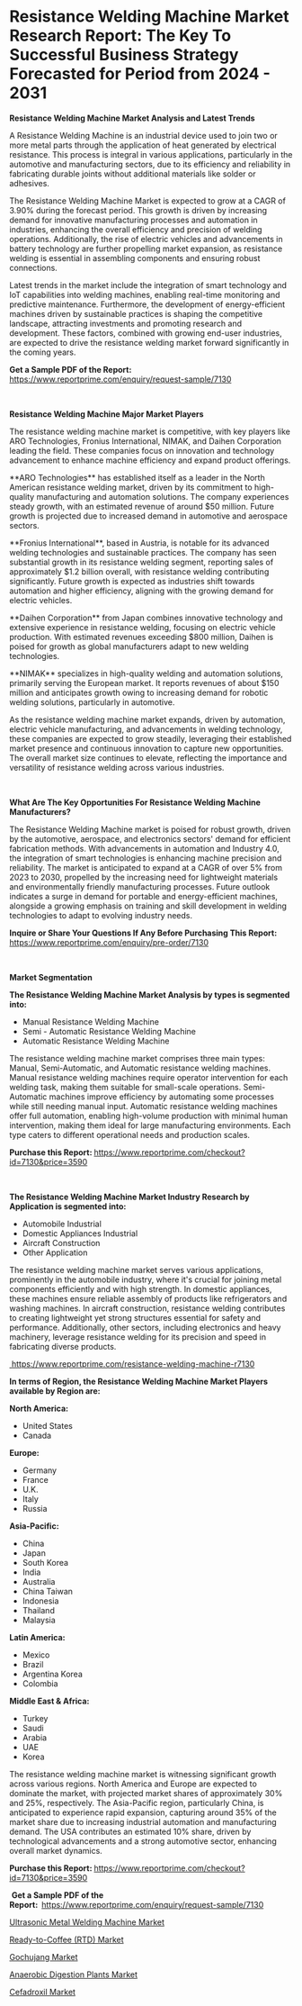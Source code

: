 <p><h1>Resistance Welding Machine Market Research Report: The Key To Successful Business Strategy Forecasted for Period from 2024 - 2031</h1></p><p><strong>Resistance Welding Machine Market Analysis and Latest Trends</strong></p>
<p><p>A Resistance Welding Machine is an industrial device used to join two or more metal parts through the application of heat generated by electrical resistance. This process is integral in various applications, particularly in the automotive and manufacturing sectors, due to its efficiency and reliability in fabricating durable joints without additional materials like solder or adhesives.</p><p>The Resistance Welding Machine Market is expected to grow at a CAGR of 3.90% during the forecast period. This growth is driven by increasing demand for innovative manufacturing processes and automation in industries, enhancing the overall efficiency and precision of welding operations. Additionally, the rise of electric vehicles and advancements in battery technology are further propelling market expansion, as resistance welding is essential in assembling components and ensuring robust connections.</p><p>Latest trends in the market include the integration of smart technology and IoT capabilities into welding machines, enabling real-time monitoring and predictive maintenance. Furthermore, the development of energy-efficient machines driven by sustainable practices is shaping the competitive landscape, attracting investments and promoting research and development. These factors, combined with growing end-user industries, are expected to drive the resistance welding market forward significantly in the coming years.</p></p>
<p><strong>Get a Sample PDF of the Report:&nbsp;</strong> <a href="https://www.reportprime.com/enquiry/request-sample/7130">https://www.reportprime.com/enquiry/request-sample/7130</a></p>
<p>&nbsp;</p>
<p><strong>Resistance Welding Machine Major Market Players</strong></p>
<p><p>The resistance welding machine market is competitive, with key players like ARO Technologies, Fronius International, NIMAK, and Daihen Corporation leading the field. These companies focus on innovation and technology advancement to enhance machine efficiency and expand product offerings.</p><p>**ARO Technologies** has established itself as a leader in the North American resistance welding market, driven by its commitment to high-quality manufacturing and automation solutions. The company experiences steady growth, with an estimated revenue of around $50 million. Future growth is projected due to increased demand in automotive and aerospace sectors.</p><p>**Fronius International**, based in Austria, is notable for its advanced welding technologies and sustainable practices. The company has seen substantial growth in its resistance welding segment, reporting sales of approximately $1.2 billion overall, with resistance welding contributing significantly. Future growth is expected as industries shift towards automation and higher efficiency, aligning with the growing demand for electric vehicles.</p><p>**Daihen Corporation** from Japan combines innovative technology and extensive experience in resistance welding, focusing on electric vehicle production. With estimated revenues exceeding $800 million, Daihen is poised for growth as global manufacturers adapt to new welding technologies.</p><p>**NIMAK** specializes in high-quality welding and automation solutions, primarily serving the European market. It reports revenues of about $150 million and anticipates growth owing to increasing demand for robotic welding solutions, particularly in automotive.</p><p>As the resistance welding machine market expands, driven by automation, electric vehicle manufacturing, and advancements in welding technology, these companies are expected to grow steadily, leveraging their established market presence and continuous innovation to capture new opportunities. The overall market size continues to elevate, reflecting the importance and versatility of resistance welding across various industries.</p></p>
<p>&nbsp;</p>
<p><strong>What Are The Key Opportunities For Resistance Welding Machine Manufacturers?</strong></p>
<p><p>The Resistance Welding Machine market is poised for robust growth, driven by the automotive, aerospace, and electronics sectors' demand for efficient fabrication methods. With advancements in automation and Industry 4.0, the integration of smart technologies is enhancing machine precision and reliability. The market is anticipated to expand at a CAGR of over 5% from 2023 to 2030, propelled by the increasing need for lightweight materials and environmentally friendly manufacturing processes. Future outlook indicates a surge in demand for portable and energy-efficient machines, alongside a growing emphasis on training and skill development in welding technologies to adapt to evolving industry needs.</p></p>
<p><strong>Inquire or Share Your Questions If Any Before Purchasing This Report:</strong> <a href="https://www.reportprime.com/enquiry/pre-order/7130">https://www.reportprime.com/enquiry/pre-order/7130</a></p>
<p>&nbsp;</p>
<p><strong>Market Segmentation</strong></p>
<p><strong>The Resistance Welding Machine Market Analysis by types is segmented into:</strong></p>
<p><ul><li>Manual Resistance Welding Machine</li><li>Semi - Automatic Resistance Welding Machine</li><li>Automatic Resistance Welding Machine</li></ul></p>
<p><p>The resistance welding machine market comprises three main types: Manual, Semi-Automatic, and Automatic resistance welding machines. Manual resistance welding machines require operator intervention for each welding task, making them suitable for small-scale operations. Semi-Automatic machines improve efficiency by automating some processes while still needing manual input. Automatic resistance welding machines offer full automation, enabling high-volume production with minimal human intervention, making them ideal for large manufacturing environments. Each type caters to different operational needs and production scales.</p></p>
<p><strong>Purchase this Report:&nbsp;</strong><a href="https://www.reportprime.com/checkout?id=7130&price=3590">https://www.reportprime.com/checkout?id=7130&price=3590</a></p>
<p>&nbsp;</p>
<p><strong>The Resistance Welding Machine Market Industry Research by Application is segmented into:</strong></p>
<p><ul><li>Automobile Industrial</li><li>Domestic Appliances Industrial</li><li>Aircraft Construction</li><li>Other Application</li></ul></p>
<p><p>The resistance welding machine market serves various applications, prominently in the automobile industry, where it's crucial for joining metal components efficiently and with high strength. In domestic appliances, these machines ensure reliable assembly of products like refrigerators and washing machines. In aircraft construction, resistance welding contributes to creating lightweight yet strong structures essential for safety and performance. Additionally, other sectors, including electronics and heavy machinery, leverage resistance welding for its precision and speed in fabricating diverse products.</p></p>
<p><a href="https://www.reportprime.com/resistance-welding-machine-r7130">&nbsp;https://www.reportprime.com/resistance-welding-machine-r7130</a></p>
<p><strong>In terms of Region, the Resistance Welding Machine Market Players available by Region are:</strong></p>
<p>
    <p> <strong> North America: </strong>
        <ul>
            <li>United States</li>
            <li>Canada</li>
        </ul>
        </p> 
    <p> <strong> Europe: </strong>
        <ul>
            <li>Germany</li>
            <li>France</li>
            <li>U.K.</li>
            <li>Italy</li>
            <li>Russia</li>
        </ul>
        </p> 
    <p> <strong> Asia-Pacific: </strong>
        <ul>
            <li>China</li>
            <li>Japan</li>
            <li>South Korea</li>
            <li>India</li>
            <li>Australia</li>
            <li>China Taiwan</li>
            <li>Indonesia</li>
            <li>Thailand</li>
            <li>Malaysia</li>
        </ul>
        </p> 
    <p> <strong> Latin America: </strong>
        <ul>
            <li>Mexico</li>
            <li>Brazil</li>
            <li>Argentina Korea</li>
            <li>Colombia</li>
        </ul>
        </p> 
    <p> <strong> Middle East & Africa: </strong>
        <ul>
            <li>Turkey</li>
            <li>Saudi</li>
            <li>Arabia</li>
            <li>UAE</li>
            <li>Korea</li>
        </ul>
    </p>
    </p>
<p><p>The resistance welding machine market is witnessing significant growth across various regions. North America and Europe are expected to dominate the market, with projected market shares of approximately 30% and 25%, respectively. The Asia-Pacific region, particularly China, is anticipated to experience rapid expansion, capturing around 35% of the market share due to increasing industrial automation and manufacturing demand. The USA contributes an estimated 10% share, driven by technological advancements and a strong automotive sector, enhancing overall market dynamics.</p></p>
<p><strong>Purchase this Report: </strong><a href="https://www.reportprime.com/checkout?id=7130&price=3590">https://www.reportprime.com/checkout?id=7130&price=3590</a></p>
<p>&nbsp;<strong>Get a Sample PDF of the Report:&nbsp;&nbsp;</strong><a href="https://www.reportprime.com/enquiry/request-sample/7130">https://www.reportprime.com/enquiry/request-sample/7130</a></p>
<p><strong></strong></p>
<p><p><a href="https://github.com/JamesCox407/Market-Research-Report-List-1/blob/main/ultrasonic-metal-welding-machine-market.md">Ultrasonic Metal Welding Machine Market</a></p><p><a href="https://issuu.com/reportprime-2/docs/ready-to-coffee-rtd-market-size-203_7df5ac6ebaab1c">Ready-to-Coffee (RTD) Market</a></p><p><a href="https://issuu.com/reportprime-2/docs/gochujang-market-size-2030.pptx_edb5ed4213556b">Gochujang Market</a></p><p><a href="https://medium.com/@kathrynrios65/the-role-of-anaerobic-digestion-plants-market-applications-a3b845ea0a4b">Anaerobic Digestion Plants Market</a></p><p><a href="https://www.linkedin.com/pulse/global-cefadroxil-industry-research-report-competitive-landscape-d4r9c?trackingId=kZ9AKJe%2BRJyzqUH0Zyz%2B%2BA%3D%3D">Cefadroxil Market</a></p></p>